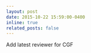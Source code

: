 ```yaml
---
layout: post
date: 2015-10-22 15:59:00-0400
inline: true
related_posts: false
---
```


Add latest reviewer for CGF
